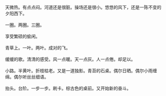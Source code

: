 天微热。有点点闷。河道还是很脏。操场还是很小。悠悠的风下，还是一陈不变的夕阳西下。
<br/><br/>
一圈。两圈。三圈。
<br/><br/>
享受繁硕的偷闲。
<br/><br/>
青草上。一叶。两叶。成对的飞。
<br/><br/>
缓缓的歌。清清的感受。风一点暖。天一点灰。人一点倦。却足以。
<br/><br/>
小路。半黄叶。折枝枯老。又是一道独影。青苔的石桌。偶尔日晒。偶尔小雨缠绵。偶尔听丝丝细语。
<br/><br/>
抬头。台阶。一步一步。刷卡。棕古色的桌前。又开始新的奋斗。
